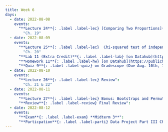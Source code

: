 ```yaml
---
title: Week 6
days:
  - date: 2022-08-08
    events: 
      "**Lecture 24**{: .label .label-lec} [Comparing Two Proportions]((https://ph142-ucb.github.io/su22/src/2prop.pdf)[Chi-Squared Goodness of Fit](https://ph142-ucb.github.io/su22/src/l24-goodnessoffit.pdf)":
        "Ch. 19" 
  - date: 2022-08-09
    events:
      "**Lecture 25**{: .label .label-lec}  Chi-squared test of independence":
        "Ch. 20"  
      "**Lab 11 (Extra Credit)**{: .label .label-lab} [on Datahub](https://publichealth.datahub.berkeley.edu/hub/user-redirect/git-pull?repo=https%3A%2F%2Fgithub.com%2Fph142-ucb%2Fph142-su22&urlpath=rstudio%2F&branch=main) (Due Aug. 11)":
      "**Homework 11**{: .label .label-hw} [on Datahub](https://publichealth.datahub.berkeley.edu/hub/user-redirect/git-pull?repo=https%3A%2F%2Fgithub.com%2Fph142-ucb%2Fph142-su22&urlpath=rstudio%2F&branch=main)":
      "**Quiz 9**{: .label .label-quiz} on Gradescope (Due Aug. 10th, 12:00 PM)":
  - date: 2022-08-10
    events:
      "**Lecture 26**{: .label .label-lec} Review": 
        "Ch. 21 & 22"
  - date: 2022-08-11
    events:
      "**Lecture 27**{: .label .label-lec} Bonus: Bootstraps and Permutations":
      "**Review**{: .label .label-review} Final Review":
  - date: 2022-08-12
    events:
      "**Exam**{: .label .label-exam} **Midterm 3**":
      "**Particpation**{: .label .label-parti} Data Project Part III Check-in (By End of Day)":
---
```

